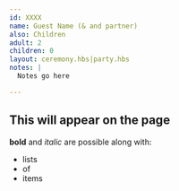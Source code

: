 ```yaml
---
id: XXXX
name: Guest Name (& and partner)
also: Children
adult: 2
children: 0
layout: ceremony.hbs|party.hbs
notes: |
  Notes go here

---
```


## This will appear on the page
**bold** and _italic_ are possible along with:
- lists
- of
- items
